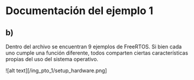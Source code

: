 # Documentación del ejemplo 1
## b)

Dentro del archivo se encuentran 9 ejemplos de FreeRTOS. Si bien cada uno cumple una función diferente, todos comparten ciertas características propias del uso del sistema operativo.

![alt text][/ing_pto_1/setup_hardware.png]


<!--stackedit_data:
eyJoaXN0b3J5IjpbLTc2MzI4MDk2MSwtMTI3NTc0NzcyNiwxMD
U3MDAzODRdfQ==
-->